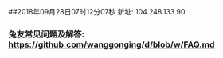 ##2018年09月28日07时12分07秒 新址: 104.248.133.90
### 兔友常见问题及解答: https://github.com/wanggonging/d/blob/w/FAQ.md

